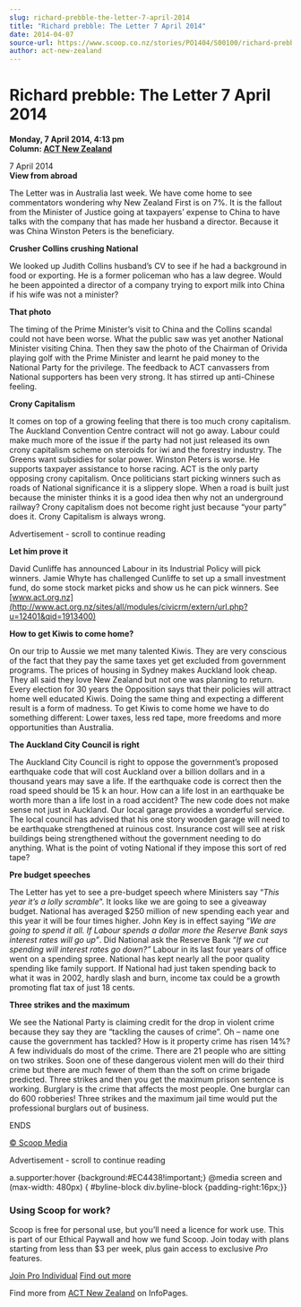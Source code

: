 ```yaml
---
slug: richard-prebble-the-letter-7-april-2014
title: "Richard prebble: The Letter 7 April 2014"
date: 2014-04-07
source-url: https://www.scoop.co.nz/stories/PO1404/S00100/richard-prebble-the-letter-7-april-2014.htm
author: act-new-zealand
---
```

Richard prebble: The Letter 7 April 2014
========================================

**Monday, 7 April 2014, 4:13 pm**  
**Column: [ACT New Zealand](https://info.scoop.co.nz/ACT_New_Zealand)**

7 April 2014  
**View from abroad**

The Letter was in Australia last week. We have come home to see commentators wondering why New Zealand First is on 7%. It is the fallout from the Minister of Justice going at taxpayers’ expense to China to have talks with the company that has made her husband a director. Because it was China Winston Peters is the beneficiary.

**Crusher Collins crushing National**

We looked up Judith Collins husband’s CV to see if he had a background in food or exporting. He is a former policeman who has a law degree. Would he been appointed a director of a company trying to export milk into China if his wife was not a minister?

**That photo**

The timing of the Prime Minister’s visit to China and the Collins scandal could not have been worse. What the public saw was yet another National Minister visiting China. Then they saw the photo of the Chairman of Orivida playing golf with the Prime Minister and learnt he paid money to the National Party for the privilege. The feedback to ACT canvassers from National supporters has been very strong. It has stirred up anti-Chinese feeling.

**Crony Capitalism**

It comes on top of a growing feeling that there is too much crony capitalism. The Auckland Convention Centre contract will not go away. Labour could make much more of the issue if the party had not just released its own crony capitalism scheme on steroids for iwi and the forestry industry. The Greens want subsidies for solar power. Winston Peters is worse. He supports taxpayer assistance to horse racing. ACT is the only party opposing crony capitalism. Once politicians start picking winners such as roads of National significance it is a slippery slope. When a road is built just because the minister thinks it is a good idea then why not an underground railway? Crony capitalism does not become right just because “your party” does it. Crony Capitalism is always wrong.

Advertisement - scroll to continue reading





**Let him prove it**

David Cunliffe has announced Labour in its Industrial Policy will pick winners. Jamie Whyte has challenged Cunliffe to set up a small investment fund, do some stock market picks and show us he can pick winners. See [www.act.org.nz](http://www.act.org.nz/sites/all/modules/civicrm/extern/url.php?u=12401&qid=1913400)

**How to get Kiwis to come home?**

On our trip to Aussie we met many talented Kiwis. They are very conscious of the fact that they pay the same taxes yet get excluded from government programs. The prices of housing in Sydney makes Auckland look cheap. They all said they love New Zealand but not one was planning to return. Every election for 30 years the Opposition says that their policies will attract home well educated Kiwis. Doing the same thing and expecting a different result is a form of madness. To get Kiwis to come home we have to do something different: Lower taxes, less red tape, more freedoms and more opportunities than Australia.

**The Auckland City Council is right**

The Auckland City Council is right to oppose the government’s proposed earthquake code that will cost Auckland over a billion dollars and in a thousand years may save a life. If the earthquake code is correct then the road speed should be 15 k an hour. How can a life lost in an earthquake be worth more than a life lost in a road accident? The new code does not make sense not just in Auckland. Our local garage provides a wonderful service. The local council has advised that his one story wooden garage will need to be earthquake strengthened at ruinous cost. Insurance cost will see at risk buildings being strengthened without the government needing to do anything. What is the point of voting National if they impose this sort of red tape?

**Pre budget speeches**

The Letter has yet to see a pre-budget speech where Ministers say “_This year it’s a lolly scramble_”. It looks like we are going to see a giveaway budget. National has averaged $250 million of new spending each year and this year it will be four times higher. John Key is in effect saying “_We are going to spend it all. If Labour spends a dollar more the Reserve Bank says interest rates will go up”_. Did National ask the Reserve Bank “_If we cut spending will interest rates go down?”_ Labour in its last four years of office went on a spending spree. National has kept nearly all the poor quality spending like family support. If National had just taken spending back to what it was in 2002, hardly slash and burn, income tax could be a growth promoting flat tax of just 18 cents.

**Three strikes and the maximum**

We see the National Party is claiming credit for the drop in violent crime because they say they are “tackling the causes of crime”. Oh – name one cause the government has tackled? How is it property crime has risen 14%? A few individuals do most of the crime. There are 21 people who are sitting on two strikes. Soon one of these dangerous violent men will do their third crime but there are much fewer of them than the soft on crime brigade predicted. Three strikes and then you get the maximum prison sentence is working. Burglary is the crime that affects the most people. One burglar can do 600 robberies! Three strikes and the maximum jail time would put the professional burglars out of business.

ENDS  

[© Scoop Media](http://www.scoop.co.nz/about/terms.html)  

Advertisement - scroll to continue reading



a.supporter:hover {background:#EC4438!important;} @media screen and (max-width: 480px) { #byline-block div.byline-block {padding-right:16px;}}

### Using Scoop for work?

Scoop is free for personal use, but you’ll need a licence for work use. This is part of our Ethical Paywall and how we fund Scoop. Join today with plans starting from less than $3 per week, plus gain access to exclusive _Pro_ features.  
  
[Join Pro Individual](https://pro.scoop.co.nz/Individual/?from=ProIn24) [Find out more](https://pro.scoop.co.nz/using-scoop-for-work/?from=ProIn24)

Find more from [ACT New Zealand](https://info.scoop.co.nz/ACT_New_Zealand) on InfoPages.